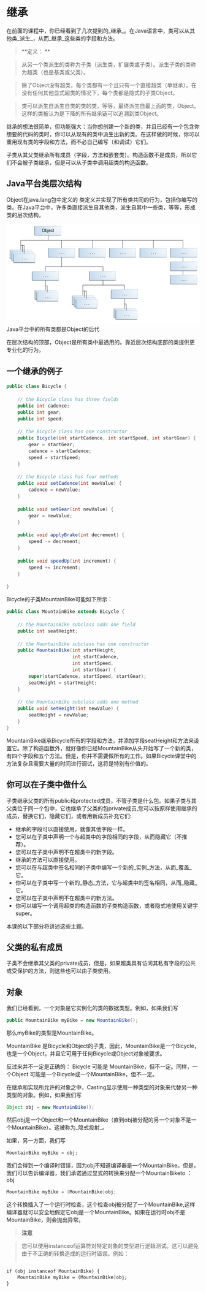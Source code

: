 # 继承

在前面的课程中，你已经看到了几次提到的_继承_。在Java语言中，类可以从其他类_派生_，从而_继承_这些类的字段和方法。

> **定义： ** 

> 从另一个类派生的类称为子类（派生类，扩展类或子类）。派生子类的类称为超类（也是基类或父类）。

> 除了Object没有超类，每个类都有一个且只有一个直接超类（单继承）。在没有任何其他显式超类的情况下，每个类都是隐式的子类Object。

> 类可以派生自派生自类的类的类，等等，最终派生自最上面的类，Object。这样的类被认为是下降的所有继承链可以追溯到类Object。

继承的想法很简单，但功能强大：当你想创建一个新的类，并且已经有一个包含你想要的代码的类时，你可以从现有的类中派生出新的类。在这样做的时候，你可以重用现有类的字段和方法，而不必自己编写（和调试）它们。

子类从其父类继承所有成员（字段，方法和嵌套类）。构造函数不是成员，所以它们不会被子类继承，但是可以从子类中调用超类的构造函数。


## Java平台类层次结构

Object在java.lang包中定义的 类定义并实现了所有类共同的行为，包括你编写的类。在Java平台中，许多类直接派生自其他类，派生自其中一些类，等等，形成类的层次结构。

![](/assets/java/iandi/classes-object.gif)
Java平台中的所有类都是Object的后代

在层次结构的顶部，Object是所有类中最通用的。靠近层次结构底部的类提供更专业化的行为。

## 一个继承的例子
```java
public class Bicycle {
        
    // the Bicycle class has three fields
    public int cadence;
    public int gear;
    public int speed;
        
    // the Bicycle class has one constructor
    public Bicycle(int startCadence, int startSpeed, int startGear) {
        gear = startGear;
        cadence = startCadence;
        speed = startSpeed;
    }
        
    // the Bicycle class has four methods
    public void setCadence(int newValue) {
        cadence = newValue;
    }
        
    public void setGear(int newValue) {
        gear = newValue;
    }
        
    public void applyBrake(int decrement) {
        speed -= decrement;
    }
        
    public void speedUp(int increment) {
        speed += increment;
    }
        
}
```

Bicycle的子类MountainBike可能如下所示：

```java
public class MountainBike extends Bicycle {
        
    // the MountainBike subclass adds one field
    public int seatHeight;

    // the MountainBike subclass has one constructor
    public MountainBike(int startHeight,
                        int startCadence,
                        int startSpeed,
                        int startGear) {
        super(startCadence, startSpeed, startGear);
        seatHeight = startHeight;
    }   
        
    // the MountainBike subclass adds one method
    public void setHeight(int newValue) {
        seatHeight = newValue;
    }   
}
```

MountainBike继承Bicycle所有的字段和方法，并添加字段seatHeight和方法来设置它。除了构造函数外，就好像你已经MountainBike从头开始写了一个新的类，有四个字段和五个方法。但是，你并不需要做所有的工作。如果Bicycle课堂中的方法复杂且需要大量的时间进行调试，这将是特别有价值的。

## 你可以在子类中做什么

子类继承父类的所有public和protected成员，不管子类是什么包。如果子类与其父类位于同一个包中，它也继承了父类的包private成员,您可以按原样使用继承的成员，替换它们，隐藏它们，或者用新成员补充它们:

* 继承的字段可以直接使用，就像其他字段一样。
* 您可以在子类中声明一个与超类中的字段相同的字段，从而隐藏它（不推荐）。
* 您可以在子类中声明不在超类中的新字段。
* 继承的方法可以直接使用。
* 您可以在与超类中签名相同的子类中编写一个新的_实例_方法，从而_覆盖_它。
* 你可以在子类中写一个新的_静态_方法，它与超类中的签名相同，从而_隐藏_它。
* 您可以在子类中声明不在超类中的新方法。
* 你可以编写一个调用超类的构造函数的子类构造函数，或者隐式地使用关键字super。


本课的以下部分将讲述这些主题。

## 父类的私有成员

子类不会继承其父类的private成员，但是，如果超类具有访问其私有字段的公共或受保护的方法，则这些也可以由子类使用。

## 对象
我们已经看到，一个对象是它实例化的类的数据类型。例如，如果我们写

```java
public MountainBike myBike = new MountainBike();
```
那么myBike的类型是MountainBike。

MountainBike 是Bicycle和Object的子类，因此，MountainBike是一个Bicycle，也是一个Object，并且它可用于任何Bicycle或Object对象被要求。

反过来并不一定是正确的： Bicycle 可能是 MountainBike，但不一定。同样，一个Object 可能是一个Bicycle或一个MountainBike，但不一定。

在继承和实现所允许的对象之中，Casting显示使用一种类型的对象来代替另一种类型的对象。例如，如果我们写

```java
Object obj = new MountainBike();
```

然后obj是一个Object和一个MountainBike（直到obj被分配的另一个对象不是一个MountainBike）。这被称为_隐式投射_。

如果，另一方面，我们写

```java
MountainBike myBike = obj;
```
我们会得到一个编译时错误，因为obj不知道编译器是一个MountainBike。但是，我们可以告诉编译器，我们承诺通过显式的转换来分配一个MountainBiketo ：obj

```java
MountainBike myBike = (MountainBike)obj;
```

这个转换插入了一个运行时检查，这个检查obj被分配了一个MountainBike,这样编译器就可以安全地假定它obj是一个MountainBike。如果在运行时obj不是MountainBike，则会抛出异常。

> **注意**

> 您可以使用instanceof运算符对特定对象的类型进行逻辑测试。这可以避免由于不正确的转换造成的运行时错误。例如：
> ```java
    if (obj instanceof MountainBike) {
        MountainBike myBike = (MountainBike)obj;
    }
> ```








